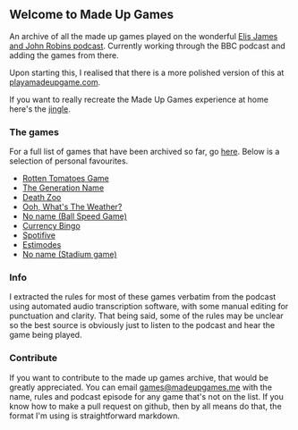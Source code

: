 ## Welcome to Made Up Games

An archive of all the made up games played on the wonderful [Elis James and John Robins podcast](https://www.bbc.co.uk/programmes/m0005fdz/episodes/downloads). Currently working through the BBC podcast and adding the games from there.

Upon starting this, I realised that there is a more polished version of this at [playamadeupgame.com](https://playamadeupgame.com).

If you want to really recreate the Made Up Games experience at home here's the [jingle](audio/jingle.mp3).

### The games
For a full list of games that have been archived so far, go [here](games/README.md).
Below is a selection of personal favourites.

- [Rotten Tomatoes Game](games/rottentomatoesgame.md)
- [The Generation Name](games/generationname.md)
- [Death Zoo](games/deathzoo.md)
- [Ooh, What's The Weather?](games/oohwhatstheweather.md)
- [No name (Ball Speed Game)](games/ballspeedgame.md)
- [Currency Bingo](games/currencybingo.md)
- [Spotifive](games/spotifive.md)
- [Estimodes](games/estimodes.md)
- [No name (Stadium game)](games/stadiumgame.md)


### Info
I extracted the rules for most of these games verbatim from the podcast using automated audio transcription software, with some manual editing for punctuation and clarity. That being said, some of the rules may be unclear so the best source is obviously just to listen to the podcast and hear the game being played.

### Contribute
If you want to contribute to the made up games archive, that would be greatly appreciated. You can email [games@madeupgames.me](mailto:games@madeupgames.me) with the name, rules and podcast episode for any game that's not on the list. If you know how to make a pull request on github, then by all means do that, the format I'm using is straightforward markdown.
